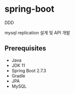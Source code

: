 # spring-boot

DDD

mysql replication 설계 및 API 개발

## ****Prerequisites****

- Java
- JDK 11
- Spring Boot 2.7.3
- Gradle
- JPA
- MySQL
